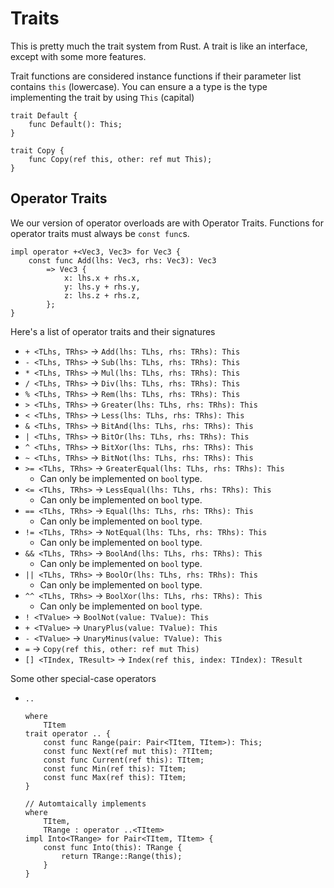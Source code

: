 # Traits

This is pretty much the trait system from Rust. A trait is like an interface,
except with some more features.

Trait functions are considered instance functions if their parameter list
contains `this` (lowercase). You can ensure a a type is the type implementing
the trait by using `This` (capital)

```
trait Default {
    func Default(): This;
}

trait Copy {
    func Copy(ref this, other: ref mut This);
}
```

## Operator Traits

We our version of operator overloads are with Operator Traits. Functions for
operator traits must always be `const func`s.

```
impl operator +<Vec3, Vec3> for Vec3 {
    const func Add(lhs: Vec3, rhs: Vec3): Vec3
        => Vec3 {
            x: lhs.x + rhs.x,
            y: lhs.y + rhs.y,
            z: lhs.z + rhs.z,
        };
}
```

Here's a list of operator traits and their signatures

- `+ <TLhs, TRhs>` -> `Add(lhs: TLhs, rhs: TRhs): This`
- `- <TLhs, TRhs>` -> `Sub(lhs: TLhs, rhs: TRhs): This`
- `* <TLhs, TRhs>` -> `Mul(lhs: TLhs, rhs: TRhs): This`
- `/ <TLhs, TRhs>` -> `Div(lhs: TLhs, rhs: TRhs): This`
- `% <TLhs, TRhs>` -> `Rem(lhs: TLhs, rhs: TRhs): This`
- `> <TLhs, TRhs>` -> `Greater(lhs: TLhs, rhs: TRhs): This`
- `< <TLhs, TRhs>` -> `Less(lhs: TLhs, rhs: TRhs): This`
- `& <TLhs, TRhs>` -> `BitAnd(lhs: TLhs, rhs: TRhs): This`
- `| <TLhs, TRhs>` -> `BitOr(lhs: TLhs, rhs: TRhs): This`
- `^ <TLhs, TRhs>` -> `BitXor(lhs: TLhs, rhs: TRhs): This`
- `~ <TLhs, TRhs>` -> `BitNot(lhs: TLhs, rhs: TRhs): This`
- `>= <TLhs, TRhs>` -> `GreaterEqual(lhs: TLhs, rhs: TRhs): This`
    - Can only be implemented on `bool` type.
- `<= <TLhs, TRhs>` -> `LessEqual(lhs: TLhs, rhs: TRhs): This`
    - Can only be implemented on `bool` type.
- `== <TLhs, TRhs>` -> `Equal(lhs: TLhs, rhs: TRhs): This`
    - Can only be implemented on `bool` type.
- `!= <TLhs, TRhs>` -> `NotEqual(lhs: TLhs, rhs: TRhs): This`
    - Can only be implemented on `bool` type.
- `&& <TLhs, TRhs>` -> `BoolAnd(lhs: TLhs, rhs: TRhs): This`
    - Can only be implemented on `bool` type.
- `|| <TLhs, TRhs>` -> `BoolOr(lhs: TLhs, rhs: TRhs): This`
    - Can only be implemented on `bool` type.
- `^^ <TLhs, TRhs>` -> `BoolXor(lhs: TLhs, rhs: TRhs): This`
    - Can only be implemented on `bool` type.
- `! <TValue>` -> `BoolNot(value: TValue): This`
- `+ <TValue>` -> `UnaryPlus(value: TValue): This`
- `- <TValue>` -> `UnaryMinus(value: TValue): This`
- `=` -> `Copy(ref this, other: ref mut This)`
- `[] <TIndex, TResult>` -> `Index(ref this, index: TIndex): TResult`

Some other special-case operators

- `..`
    ```
    where
        TItem
    trait operator .. {
        const func Range(pair: Pair<TItem, TItem>): This;
        const func Next(ref mut this): ?TItem;
        const func Current(ref this): TItem;
        const func Min(ref this): TItem;
        const func Max(ref this): TItem;
    }

    // Automtaically implements
    where
        TItem,
        TRange : operator ..<TItem>
    impl Into<TRange> for Pair<TItem, TItem> {
        const func Into(this): TRange {
            return TRange::Range(this);
        }
    }
    ```
